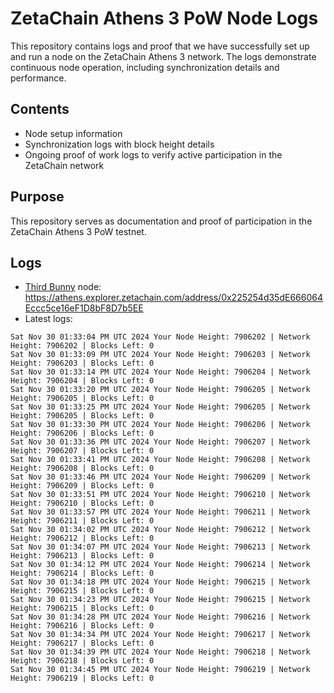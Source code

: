 # ZetaChain Athens 3 PoW Node Logs
This repository contains logs and proof that we have successfully set up and run a node on the ZetaChain Athens 3 network. The logs demonstrate continuous node operation, including synchronization details and performance.

## Contents
- Node setup information
- Synchronization logs with block height details
- Ongoing proof of work logs to verify active participation in the ZetaChain network

## Purpose
This repository serves as documentation and proof of participation in the ZetaChain Athens 3 PoW testnet.

## Logs

- [Third Bunny](https://thirdbunny.xyz/) node: https://athens.explorer.zetachain.com/address/0x225254d35dE666064Eccc5ce16eF1D8bF8D7b5EE
- Latest logs:
```
Sat Nov 30 01:33:04 PM UTC 2024 Your Node Height: 7906202 | Network Height: 7906202 | Blocks Left: 0
Sat Nov 30 01:33:09 PM UTC 2024 Your Node Height: 7906203 | Network Height: 7906203 | Blocks Left: 0
Sat Nov 30 01:33:14 PM UTC 2024 Your Node Height: 7906204 | Network Height: 7906204 | Blocks Left: 0
Sat Nov 30 01:33:20 PM UTC 2024 Your Node Height: 7906205 | Network Height: 7906205 | Blocks Left: 0
Sat Nov 30 01:33:25 PM UTC 2024 Your Node Height: 7906205 | Network Height: 7906205 | Blocks Left: 0
Sat Nov 30 01:33:30 PM UTC 2024 Your Node Height: 7906206 | Network Height: 7906206 | Blocks Left: 0
Sat Nov 30 01:33:36 PM UTC 2024 Your Node Height: 7906207 | Network Height: 7906207 | Blocks Left: 0
Sat Nov 30 01:33:41 PM UTC 2024 Your Node Height: 7906208 | Network Height: 7906208 | Blocks Left: 0
Sat Nov 30 01:33:46 PM UTC 2024 Your Node Height: 7906209 | Network Height: 7906209 | Blocks Left: 0
Sat Nov 30 01:33:51 PM UTC 2024 Your Node Height: 7906210 | Network Height: 7906210 | Blocks Left: 0
Sat Nov 30 01:33:57 PM UTC 2024 Your Node Height: 7906211 | Network Height: 7906211 | Blocks Left: 0
Sat Nov 30 01:34:02 PM UTC 2024 Your Node Height: 7906212 | Network Height: 7906212 | Blocks Left: 0
Sat Nov 30 01:34:07 PM UTC 2024 Your Node Height: 7906213 | Network Height: 7906213 | Blocks Left: 0
Sat Nov 30 01:34:12 PM UTC 2024 Your Node Height: 7906214 | Network Height: 7906214 | Blocks Left: 0
Sat Nov 30 01:34:18 PM UTC 2024 Your Node Height: 7906215 | Network Height: 7906215 | Blocks Left: 0
Sat Nov 30 01:34:23 PM UTC 2024 Your Node Height: 7906215 | Network Height: 7906215 | Blocks Left: 0
Sat Nov 30 01:34:28 PM UTC 2024 Your Node Height: 7906216 | Network Height: 7906216 | Blocks Left: 0
Sat Nov 30 01:34:34 PM UTC 2024 Your Node Height: 7906217 | Network Height: 7906217 | Blocks Left: 0
Sat Nov 30 01:34:39 PM UTC 2024 Your Node Height: 7906218 | Network Height: 7906218 | Blocks Left: 0
Sat Nov 30 01:34:45 PM UTC 2024 Your Node Height: 7906219 | Network Height: 7906219 | Blocks Left: 0
```
